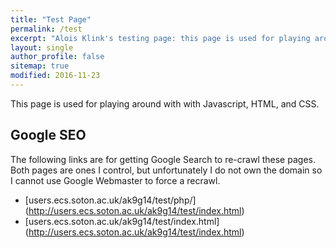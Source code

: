 ```yaml
---
title: "Test Page"
permalink: /test
excerpt: "Alois Klink's testing page: this page is used for playing around with with Javascript, HTML, and CSS"
layout: single
author_profile: false
sitemap: true
modified: 2016-11-23
---
```


This page is used for playing around with with Javascript, HTML, and CSS.

## Google SEO ##

The following links are for getting Google Search to re-crawl these pages.
Both pages are ones I control, but unfortunately I do not own the domain so I
cannot use Google Webmaster to force a recrawl.

- [users.ecs.soton.ac.uk/ak9g14/test/php/] (http://users.ecs.soton.ac.uk/ak9g14/test/index.html)
- [users.ecs.soton.ac.uk/ak9g14/test/index.html] (http://users.ecs.soton.ac.uk/ak9g14/test/index.html)
